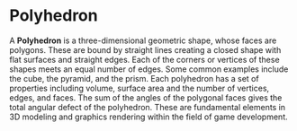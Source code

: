 # Polyhedron

A **Polyhedron** is a three-dimensional geometric shape, whose faces are polygons. These are bound by straight lines creating a closed shape with flat surfaces and straight edges. Each of the corners or vertices of these shapes meets an equal number of edges. Some common examples include the cube, the pyramid, and the prism. Each polyhedron has a set of properties including volume, surface area and the number of vertices, edges, and faces. The sum of the angles of the polygonal faces gives the total angular defect of the polyhedron. These are fundamental elements in 3D modeling and graphics rendering within the field of game development.